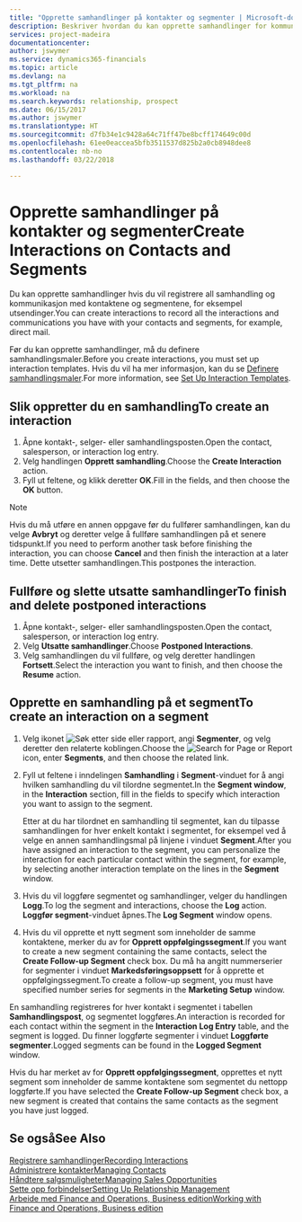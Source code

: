 ```yaml
---
title: "Opprette samhandlinger på kontakter og segmenter | Microsoft-dokumentasjon"
description: Beskriver hvordan du kan opprette samhandlinger for kommunikasjon du har med kontaktene og segmentene i Finance and Operations, Business edition, for eksempel direktereklame.
services: project-madeira
documentationcenter: 
author: jswymer
ms.service: dynamics365-financials
ms.topic: article
ms.devlang: na
ms.tgt_pltfrm: na
ms.workload: na
ms.search.keywords: relationship, prospect
ms.date: 06/15/2017
ms.author: jswymer
ms.translationtype: HT
ms.sourcegitcommit: d7fb34e1c9428a64c71ff47be8bcff174649c00d
ms.openlocfilehash: 61ee0eaccea5bfb3511537d825b2a0cb8948dee8
ms.contentlocale: nb-no
ms.lasthandoff: 03/22/2018

---
```

# <a name="create-interactions-on-contacts-and-segments"></a><span data-ttu-id="6aebb-103">Opprette samhandlinger på kontakter og segmenter</span><span class="sxs-lookup"><span data-stu-id="6aebb-103">Create Interactions on Contacts and Segments</span></span>
<span data-ttu-id="6aebb-104">Du kan opprette samhandlinger hvis du vil registrere all samhandling og kommunikasjon med kontaktene og segmentene, for eksempel utsendinger.</span><span class="sxs-lookup"><span data-stu-id="6aebb-104">You can create interactions to record all the interactions and communications you have with your contacts and segments, for example, direct mail.</span></span>

<span data-ttu-id="6aebb-105">Før du kan opprette samhandlinger, må du definere samhandlingsmaler.</span><span class="sxs-lookup"><span data-stu-id="6aebb-105">Before you create interactions, you must set up interaction templates.</span></span> <span data-ttu-id="6aebb-106">Hvis du vil ha mer informasjon, kan du se [Definere samhandlingsmaler](marketing-interactions.md).</span><span class="sxs-lookup"><span data-stu-id="6aebb-106">For more information, see  [Set Up Interaction Templates](marketing-interactions.md).</span></span>

## <a name="to-create-an-interaction"></a><span data-ttu-id="6aebb-107">Slik oppretter du en samhandling</span><span class="sxs-lookup"><span data-stu-id="6aebb-107">To create an interaction</span></span>
1. <span data-ttu-id="6aebb-108">Åpne kontakt-, selger- eller samhandlingsposten.</span><span class="sxs-lookup"><span data-stu-id="6aebb-108">Open the contact, salesperson, or interaction log entry.</span></span>
2. <span data-ttu-id="6aebb-109">Velg handlingen **Opprett samhandling**.</span><span class="sxs-lookup"><span data-stu-id="6aebb-109">Choose the **Create Interaction** action.</span></span>
3. <span data-ttu-id="6aebb-110">Fyll ut feltene, og klikk deretter **OK**.</span><span class="sxs-lookup"><span data-stu-id="6aebb-110">Fill in the fields, and then choose the **OK** button.</span></span>

> [!NOTE]  
>   <span data-ttu-id="6aebb-111">Hvis du må utføre en annen oppgave før du fullfører samhandlingen, kan du velge **Avbryt** og deretter velge å fullføre samhandlingen på et senere tidspunkt.</span><span class="sxs-lookup"><span data-stu-id="6aebb-111">If you need to perform another task before finishing the interaction, you can choose **Cancel** and then finish the interaction at a later time.</span></span> <span data-ttu-id="6aebb-112">Dette utsetter samhandlingen.</span><span class="sxs-lookup"><span data-stu-id="6aebb-112">This postpones the interaction.</span></span>

## <a name="to-finish-and-delete-postponed-interactions"></a><span data-ttu-id="6aebb-113">Fullføre og slette utsatte samhandlinger</span><span class="sxs-lookup"><span data-stu-id="6aebb-113">To finish and delete postponed interactions</span></span>
1. <span data-ttu-id="6aebb-114">Åpne kontakt-, selger- eller samhandlingsposten.</span><span class="sxs-lookup"><span data-stu-id="6aebb-114">Open the contact, salesperson, or interaction log entry.</span></span>
2. <span data-ttu-id="6aebb-115">Velg **Utsatte samhandlinger**.</span><span class="sxs-lookup"><span data-stu-id="6aebb-115">Choose **Postponed Interactions**.</span></span>
3. <span data-ttu-id="6aebb-116">Velg samhandlingen du vil fullføre, og velg deretter handlingen **Fortsett**.</span><span class="sxs-lookup"><span data-stu-id="6aebb-116">Select the interaction you want to finish, and then choose the **Resume** action.</span></span>

## <a name="to-create-an-interaction-on-a-segment"></a><span data-ttu-id="6aebb-117">Opprette en samhandling på et segment</span><span class="sxs-lookup"><span data-stu-id="6aebb-117">To create an interaction on a segment</span></span>
1. <span data-ttu-id="6aebb-118">Velg ikonet ![Søk etter side eller rapport](media/ui-search/search_small.png "Søk etter side eller rapport"), angi **Segmenter**, og velg deretter den relaterte koblingen.</span><span class="sxs-lookup"><span data-stu-id="6aebb-118">Choose the ![Search for Page or Report](media/ui-search/search_small.png "Search for Page or Report icon") icon, enter **Segments**, and then choose the related link.</span></span>
2. <span data-ttu-id="6aebb-119">Fyll ut feltene i inndelingen **Samhandling** i **Segment**-vinduet for å angi hvilken samhandling du vil tilordne segmentet.</span><span class="sxs-lookup"><span data-stu-id="6aebb-119">In the **Segment window**, in the **Interaction** section, fill in the fields to specify which interaction you want to assign to the segment.</span></span>

    <span data-ttu-id="6aebb-120">Etter at du har tilordnet en samhandling til segmentet, kan du tilpasse samhandlingen for hver enkelt kontakt i segmentet, for eksempel ved å velge en annen samhandlingsmal på linjene i vinduet **Segment**.</span><span class="sxs-lookup"><span data-stu-id="6aebb-120">After you have assigned an interaction to the segment, you can personalize the interaction for each particular contact within the segment, for example, by selecting another interaction template on the lines in the **Segment** window.</span></span>  
3. <span data-ttu-id="6aebb-121">Hvis du vil loggføre segmentet og samhandlinger, velger du handlingen **Logg**.</span><span class="sxs-lookup"><span data-stu-id="6aebb-121">To log the segment and interactions, choose the **Log** action.</span></span> <span data-ttu-id="6aebb-122">**Loggfør segment**-vinduet åpnes.</span><span class="sxs-lookup"><span data-stu-id="6aebb-122">The **Log Segment** window opens.</span></span>
4. <span data-ttu-id="6aebb-123">Hvis du vil opprette et nytt segment som inneholder de samme kontaktene, merker du av for **Opprett oppfølgingssegment**.</span><span class="sxs-lookup"><span data-stu-id="6aebb-123">If you want to create a new segment containing the same contacts, select the **Create Follow-up Segment** check box.</span></span> <span data-ttu-id="6aebb-124">Du må ha angitt nummerserier for segmenter i vinduet **Markedsføringsoppsett** for å opprette et oppfølgingssegment.</span><span class="sxs-lookup"><span data-stu-id="6aebb-124">To create a follow-up segment, you must have specified number series for segments in the **Marketing Setup** window.</span></span>

<span data-ttu-id="6aebb-125">En samhandling registreres for hver kontakt i segmentet i tabellen **Samhandlingspost**, og segmentet loggføres.</span><span class="sxs-lookup"><span data-stu-id="6aebb-125">An interaction is recorded for each contact within the segment in the **Interaction Log Entry** table, and the segment is logged.</span></span> <span data-ttu-id="6aebb-126">Du finner loggførte segmenter i vinduet **Loggførte segmenter**.</span><span class="sxs-lookup"><span data-stu-id="6aebb-126">Logged segments can be found in the **Logged Segment** window.</span></span>

<span data-ttu-id="6aebb-127">Hvis du har merket av for **Opprett oppfølgingssegment**, opprettes et nytt segment som inneholder de samme kontaktene som segmentet du nettopp loggførte.</span><span class="sxs-lookup"><span data-stu-id="6aebb-127">If you have selected the **Create Follow-up Segment** check box, a new segment is created that contains the same contacts as the segment you have just logged.</span></span>

## <a name="see-also"></a><span data-ttu-id="6aebb-128">Se også</span><span class="sxs-lookup"><span data-stu-id="6aebb-128">See Also</span></span>
[<span data-ttu-id="6aebb-129">Registrere samhandlinger</span><span class="sxs-lookup"><span data-stu-id="6aebb-129">Recording Interactions</span></span>](marketing-interactions.md)  
[<span data-ttu-id="6aebb-130">Administrere kontakter</span><span class="sxs-lookup"><span data-stu-id="6aebb-130">Managing Contacts</span></span>](marketing-contacts.md)  
[<span data-ttu-id="6aebb-131">Håndtere salgsmuligheter</span><span class="sxs-lookup"><span data-stu-id="6aebb-131">Managing Sales Opportunities</span></span>](marketing-manage-sales-opportunities.md)  
[<span data-ttu-id="6aebb-132">Sette opp forbindelser</span><span class="sxs-lookup"><span data-stu-id="6aebb-132">Setting Up Relationship Management</span></span>](marketing-setup-marketing.md)  
[<span data-ttu-id="6aebb-133">Arbeide med Finance and Operations, Business edition</span><span class="sxs-lookup"><span data-stu-id="6aebb-133">Working with Finance and Operations, Business edition</span></span>](ui-work-product.md)

